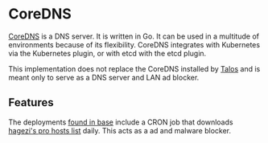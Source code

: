 # CoreDNS

[CoreDNS](https://coredns.io/) is a DNS server. It is written in Go. It can be used in a multitude of environments because of its flexibility.
CoreDNS integrates with Kubernetes via the Kubernetes plugin, or with etcd with the etcd plugin.

This implementation does not replace the CoreDNS installed by [Talos](../talos/README.md) and is meant only to serve as a DNS server and LAN ad blocker.

## Features

The deployments [found in base](./base/) include a CRON job that downloads [hagezi's pro hosts list](https://github.com/hagezi/dns-blocklists) daily. This acts as a ad and malware blocker.
